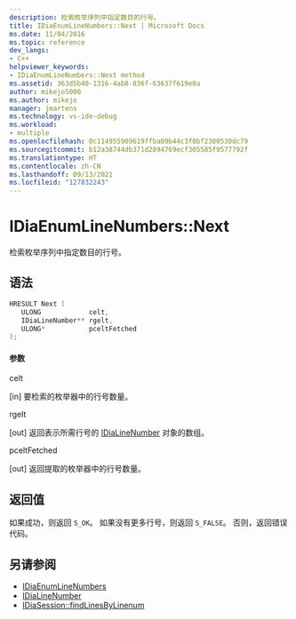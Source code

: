 ```yaml
---
description: 检索枚举序列中指定数目的行号。
title: IDiaEnumLineNumbers::Next | Microsoft Docs
ms.date: 11/04/2016
ms.topic: reference
dev_langs:
- C++
helpviewer_keywords:
- IDiaEnumLineNumbers::Next method
ms.assetid: 363d5b40-1316-4ab8-836f-63637f619e0a
author: mikejo5000
ms.author: mikejo
manager: jmartens
ms.technology: vs-ide-debug
ms.workload:
- multiple
ms.openlocfilehash: 0c114955909619ffba09b44c3f8bf2380530dc79
ms.sourcegitcommit: b12a38744db371d2894769ecf305585f9577792f
ms.translationtype: HT
ms.contentlocale: zh-CN
ms.lasthandoff: 09/13/2021
ms.locfileid: "127832243"
---
```

# <a name="idiaenumlinenumbersnext"></a>IDiaEnumLineNumbers::Next
检索枚举序列中指定数目的行号。

## <a name="syntax"></a>语法

```C++
HRESULT Next ( 
   ULONG            celt,
   IDiaLineNumber** rgelt,
   ULONG*           pceltFetched
);
```

#### <a name="parameters"></a>参数
 celt

[in] 要检索的枚举器中的行号数量。

 rgelt

[out] 返回表示所需行号的 [IDiaLineNumber](../../debugger/debug-interface-access/idialinenumber.md) 对象的数组。

 pceltFetched

[out] 返回提取的枚举器中的行号数量。

## <a name="return-value"></a>返回值
 如果成功，则返回 `S_OK`。 如果没有更多行号，则返回 `S_FALSE`。 否则，返回错误代码。

## <a name="see-also"></a>另请参阅
- [IDiaEnumLineNumbers](../../debugger/debug-interface-access/idiaenumlinenumbers.md)
- [IDiaLineNumber](../../debugger/debug-interface-access/idialinenumber.md)
- [IDiaSession::findLinesByLinenum](../../debugger/debug-interface-access/idiasession-findlinesbylinenum.md)
